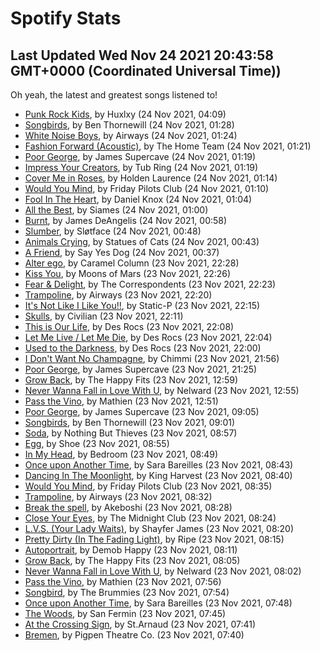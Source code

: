 
# Spotify Stats
## Last Updated Wed Nov 24 2021 20:43:58 GMT+0000 (Coordinated Universal Time))

Oh yeah, the latest and greatest songs listened to!

- [Punk Rock Kids](https://www.last.fm/music/Huxlxy/_/Punk+Rock+Kids), by Huxlxy (24 Nov 2021, 04:09)
- [Songbirds](https://www.last.fm/music/Ben+Thornewill/_/Songbirds), by Ben Thornewill (24 Nov 2021, 01:28)
- [White Noise Boys](https://www.last.fm/music/Airways/_/White+Noise+Boys), by Airways (24 Nov 2021, 01:24)
- [Fashion Forward (Acoustic)](https://www.last.fm/music/The+Home+Team/_/Fashion+Forward+(Acoustic)), by The Home Team (24 Nov 2021, 01:21)
- [Poor George](https://www.last.fm/music/James+Supercave/_/Poor+George), by James Supercave (24 Nov 2021, 01:19)
- [Impress Your Creators](https://www.last.fm/music/Tub+Ring/_/Impress+Your+Creators), by Tub Ring (24 Nov 2021, 01:19)
- [Cover Me in Roses](https://www.last.fm/music/Holden+Laurence/_/Cover+Me+in+Roses), by Holden Laurence (24 Nov 2021, 01:14)
- [Would You Mind](https://www.last.fm/music/Friday+Pilots+Club/_/Would+You+Mind), by Friday Pilots Club (24 Nov 2021, 01:10)
- [Fool In The Heart](https://www.last.fm/music/Daniel+Knox/_/Fool+In+The+Heart), by Daniel Knox (24 Nov 2021, 01:04)
- [All the Best](https://www.last.fm/music/Siames/_/All+the+Best), by Siames (24 Nov 2021, 01:00)
- [Burnt](https://www.last.fm/music/James+DeAngelis/_/Burnt), by James DeAngelis (24 Nov 2021, 00:58)
- [Slumber](https://www.last.fm/music/Sl%C3%B8tface/_/Slumber), by Sløtface (24 Nov 2021, 00:48)
- [Animals Crying](https://www.last.fm/music/Statues+of+Cats/_/Animals+Crying), by Statues of Cats (24 Nov 2021, 00:43)
- [A Friend](https://www.last.fm/music/Say+Yes+Dog/_/A+Friend), by Say Yes Dog (24 Nov 2021, 00:37)
- [Alter ego](https://www.last.fm/music/Caramel+Column/_/Alter+ego), by Caramel Column (23 Nov 2021, 22:28)
- [Kiss You](https://www.last.fm/music/Moons+of+Mars/_/Kiss+You), by Moons of Mars (23 Nov 2021, 22:26)
- [Fear & Delight](https://www.last.fm/music/The+Correspondents/_/Fear+&+Delight), by The Correspondents (23 Nov 2021, 22:23)
- [Trampoline](https://www.last.fm/music/Airways/_/Trampoline), by Airways (23 Nov 2021, 22:20)
- [It's Not Like I Like You!!](https://www.last.fm/music/Static-P/_/It%27s+Not+Like+I+Like+You!!), by Static-P (23 Nov 2021, 22:15)
- [Skulls](https://www.last.fm/music/Civilian/_/Skulls), by Civilian (23 Nov 2021, 22:11)
- [This is Our Life](https://www.last.fm/music/Des+Rocs/_/This+is+Our+Life), by Des Rocs (23 Nov 2021, 22:08)
- [Let Me Live / Let Me Die](https://www.last.fm/music/Des+Rocs/_/Let+Me+Live+%2F+Let+Me+Die), by Des Rocs (23 Nov 2021, 22:04)
- [Used to the Darkness](https://www.last.fm/music/Des+Rocs/_/Used+to+the+Darkness), by Des Rocs (23 Nov 2021, 22:00)
- [I Don't Want No Champagne](https://www.last.fm/music/Chimmi/_/I+Don%27t+Want+No+Champagne), by Chimmi (23 Nov 2021, 21:56)
- [Poor George](https://www.last.fm/music/James+Supercave/_/Poor+George), by James Supercave (23 Nov 2021, 21:25)
- [Grow Back](https://www.last.fm/music/The+Happy+Fits/_/Grow+Back), by The Happy Fits (23 Nov 2021, 12:59)
- [Never Wanna Fall in Love With U](https://www.last.fm/music/Nelward/_/Never+Wanna+Fall+in+Love+With+U), by Nelward (23 Nov 2021, 12:55)
- [Pass the Vino](https://www.last.fm/music/Mathien/_/Pass+the+Vino), by Mathien (23 Nov 2021, 12:51)
- [Poor George](https://www.last.fm/music/James+Supercave/_/Poor+George), by James Supercave (23 Nov 2021, 09:05)
- [Songbirds](https://www.last.fm/music/Ben+Thornewill/_/Songbirds), by Ben Thornewill (23 Nov 2021, 09:01)
- [Soda](https://www.last.fm/music/Nothing+But+Thieves/_/Soda), by Nothing But Thieves (23 Nov 2021, 08:57)
- [Egg](https://www.last.fm/music/Shoe/_/Egg), by Shoe (23 Nov 2021, 08:55)
- [In My Head](https://www.last.fm/music/Bedroom/_/In+My+Head), by Bedroom (23 Nov 2021, 08:49)
- [Once upon Another Time](https://www.last.fm/music/Sara+Bareilles/_/Once+upon+Another+Time), by Sara Bareilles (23 Nov 2021, 08:43)
- [Dancing In The Moonlight](https://www.last.fm/music/King+Harvest/_/Dancing+In+The+Moonlight), by King Harvest (23 Nov 2021, 08:40)
- [Would You Mind](https://www.last.fm/music/Friday+Pilots+Club/_/Would+You+Mind), by Friday Pilots Club (23 Nov 2021, 08:35)
- [Trampoline](https://www.last.fm/music/Airways/_/Trampoline), by Airways (23 Nov 2021, 08:32)
- [Break the spell](https://www.last.fm/music/Akeboshi/_/Break+the+spell), by Akeboshi (23 Nov 2021, 08:28)
- [Close Your Eyes](https://www.last.fm/music/The+Midnight+Club/_/Close+Your+Eyes), by The Midnight Club (23 Nov 2021, 08:24)
- [L.V.S. (Your Lady Waits)](https://www.last.fm/music/Shayfer+James/_/L.V.S.+(Your+Lady+Waits)), by Shayfer James (23 Nov 2021, 08:20)
- [Pretty Dirty (In The Fading Light)](https://www.last.fm/music/Ripe/_/Pretty+Dirty+(In+The+Fading+Light)), by Ripe (23 Nov 2021, 08:15)
- [Autoportrait](https://www.last.fm/music/Demob+Happy/_/Autoportrait), by Demob Happy (23 Nov 2021, 08:11)
- [Grow Back](https://www.last.fm/music/The+Happy+Fits/_/Grow+Back), by The Happy Fits (23 Nov 2021, 08:05)
- [Never Wanna Fall in Love With U](https://www.last.fm/music/Nelward/_/Never+Wanna+Fall+in+Love+With+U), by Nelward (23 Nov 2021, 08:02)
- [Pass the Vino](https://www.last.fm/music/Mathien/_/Pass+the+Vino), by Mathien (23 Nov 2021, 07:56)
- [Songbird](https://www.last.fm/music/The+Brummies/_/Songbird), by The Brummies (23 Nov 2021, 07:54)
- [Once upon Another Time](https://www.last.fm/music/Sara+Bareilles/_/Once+upon+Another+Time), by Sara Bareilles (23 Nov 2021, 07:48)
- [The Woods](https://www.last.fm/music/San+Fermin/_/The+Woods), by San Fermin (23 Nov 2021, 07:45)
- [At the Crossing Sign](https://www.last.fm/music/St.Arnaud/_/At+the+Crossing+Sign), by St.Arnaud (23 Nov 2021, 07:41)
- [Bremen](https://www.last.fm/music/Pigpen+Theatre+Co./_/Bremen), by Pigpen Theatre Co. (23 Nov 2021, 07:40)
